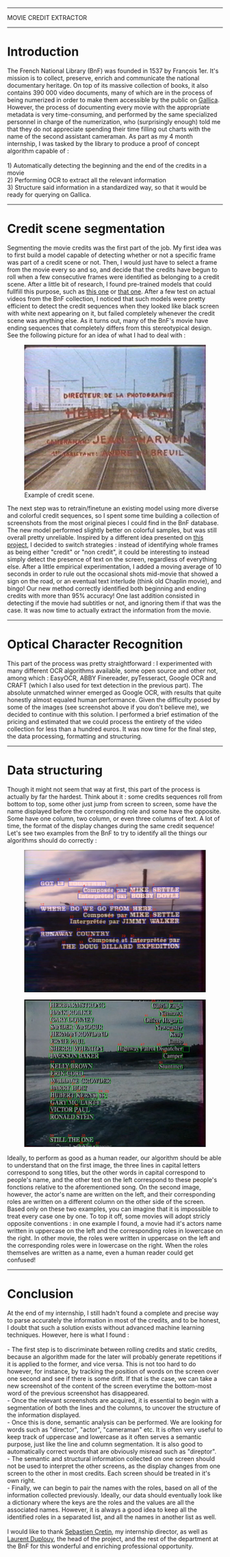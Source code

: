 
---

<p class="titletext">MOVIE CREDIT EXTRACTOR</p>

---

<h1 class="articletext">Introduction</h1>

<p class="articletext">The French National Library (BnF) was founded in 1537 by François 1er. It's mission is to collect, preserve, enrich and communicate the national documentary heritage. On top of its massive collection of books, it also contains 390 000 video documents, many of which are in the process of being numerized in order to make them accessible by the public on <a href="https://gallica.bnf.fr/accueil/fr/content/accueil-fr" class="linkedinlink">Gallica</a>. However, the process of documenting every movie with the appropriate metadata is very time-consuming, and performed by the same specialized personnel in charge of the numerization, who (surprisingly enough) told me that they do not appreciate spending their time filling out charts with the name of the second assistant cameraman. As part as my 4 month internship, I was tasked by the library to produce a proof of concept algorithm capable of :<br><br>
1) Automatically detecting the beginning and the end of the credits in a movie<br>
2) Performing OCR to extract all the relevant information<br>
3) Structure said information in a standardized way, so that it would be ready for querying on Gallica.</p> 

---

<h1 class="articletext">Credit scene segmentation</h1>

<p class="articletext">Segmenting the movie credits was the first part of the job. My first idea was to first build a model capable of detecting whether or not a specific frame was part of a credit scene or not. Then, I would just have to select a frame from the movie every so and so, and decide that the credits have begun to roll when a few consecutive frames were identified as belonging to a credit scene. After a little bit of research, I found pre-trained models that could fullfill this purpose, such as <a href="https://github.com/parallel-places/closing-credits-recognizer" class="linkedinlink">this one</a> or <a href="https://github.com/nielstenboom/recurring-content-detector" class="linkedinlink">that one</a>. After a few test on actual videos from the BnF collection, I noticed that such models were pretty efficient to detect the credit sequences when they looked like black screen with white next appearing on it, but failed completely whenever the credit scene was anything else. As it turns out, many of the BnF's movie have ending sequences that completely differs from this stereotypical design. See the following picture for an idea of what I had to deal with :</p>

<figure>
<img src="images/creditszazie.png?raw=true" alt="credits sample" class="imgarticle"/>
<figcaption>Example of credit scene.</figcaption>
</figure>

<p class="articletext">The next step was to retrain/finetune an existing model using more diverse and colorful credit sequences, so I spent some time building a collection of screenshots from the most original pieces I could find in the BnF database. The new model performed slightly better on colorful samples, but was still overall pretty unreliable. Inspired by a different idea presented on <a href="https://github.com/yanglinz/detect-show-episode-credits" class="linkedinlink">this project</a>, I decided to switch strategies : instead of identifying whole frames as being either "credit" or "non credit", it could be interesting to instead simply detect the presence of text on the screen, regardless of everything else. After a little empirical experimentation, I added a moving average of 10 seconds in order to rule out the occasional shots mid-movie that showed a sign on the road, or an eventual text interlude (think old Chaplin movie), and bingo! Our new method correctly identified both beginning and ending credits with more than 95% accuracy! One last addition consisted in detecting if the movie had subtitles or not, and ignoring them if that was the case. It was now time to actually extract the information from the movie.</p>

---

<h1 class="articletext">Optical Character Recognition</h1>

<p class="articletext">This part of the process was pretty straightforward : I experimented with many different OCR algorithms available, some open source and other not, among which : EasyOCR, ABBY Finereader, pyTesseract, Google OCR and CRAFT (which I also used for text detection in the previous part). The absolute unmatched winner emerged as Google OCR, with results that quite honestly almost equaled human performance. Given the difficulty posed by some of the images (see screenshot above if you don't believe me), we decided to continue with this solution. I performed a brief estimation of the pricing and estimated that we could process the entirety of the video collection for less than a hundred euros. It was now time for the final step, the data processing, formatting and structuring. </p>

---

<h1 class="articletext">Data structuring </h1>

<p class="articletext">Though it might not seem that way at first, this part of the process is actually by far the hardest. Think about it : some credits sequences roll from bottom to top, some other just jump from screen to screen, some have the name displayed before the corresponding role and some have the opposite. Some have one column, two column, or even three columns of text. A lot of time, the format of the display changes during the same credit sequence! Let's see two examples from the BnF to try to identify all the things our algorithms should do correctly :</p>

<figure>
<img src="images/credits1.png?raw=true" alt="first example" class="imgarticle"/>
<figcaption></figcaption>
</figure>

<figure>
<img src="images/credits2.png?raw=true" alt="second example" class="imgarticle"/>
<figcaption></figcaption>
</figure>

<p class="articletext">Ideally, to perform as good as a human reader, our algorithm should be able to understand that on the first image, the three lines in capital letters correspond to song titles, but the other words in capital correspond to people's name, and the other test on the left correspond to these people's fonctions relative to the aforementioned song. On the second image, however, the actor's name are written on the left, and their corresponding roles are written on a different column on the other side of the screen. Based only on these two examples, you can imagine that it is impossible to treat every case one by one. To top it off, some movies will adopt stricly opposite conventions : in one example I found, a movie had it's actors name written in uppercase on the left and the corresponding roles in lowercase on the right. In other movie, the roles were written in uppercase on the left and the corresponding roles were in lowercase on the right. When the roles themselves are written as a name, even a human reader could get confused!</p>
  
---

<h1 class="articletext">Conclusion</h1>

<p class="articletext">At the end of my internship, I still hadn't found a complete and precise way to parse accurately the information in most of the credits, and to be honest, I doubt that such a solution exists without advanced machine learning techniques. However, here is what I found :<br><br>
- The first step is to discriminate between rolling credits and static credits, because an algorithm made for the later will probably generate repetitions if it is applied to the former, and vice versa. This is not too hard to do however, for instance, by tracking the position of words on the screen over one second and see if there is some drift. If that is the case, we can take a new screenshot of the content of the screen everytime the bottom-most word of the previous screenshot has disappeared.<br>
- Once the relevant screenshots are acquired, it is essential to begin with a segmentation of both the lines and the columns, to uncover the structure of the
 information displayed.<br>
- Once this is done, semantic analysis can be performed. We are looking for words such as "director", "actor", "cameraman" etc. It is often very useful to keep track of uppercase and lowercase as it often serves a semantic purpose, just like the line and column segmentation. It is also good to automatically correct words that are obviously misread such as "direptor".<br>
- The semantic and structural information collected on one screen should not be used to interpret the other screens, as the display changes from one screen to the other in most credits. Each screen should be treated in it's own right.<br>
- Finally, we can begin to pair the names with the roles, based on all of the information collected previously. Ideally, our data should eventually look like a dictionary where the keys are the roles and the values are all the associated names. However, it is always a good idea to keep all the identified roles in a separated list, and all the names in another list as well.<br><br>
I would like to thank <a href="https://www.linkedin.com/in/s%C3%A9bastien-cretin-b40417128/" class="linkedinlink">Sebastien Cretin</a>, my internship director, as well as <a href="https://www.linkedin.com/in/laurentduplouy/" class="linkedinlink">Laurent Duplouy</a>, the head of the project, and the rest of the department at the BnF for this wonderful and enriching professional opportunity.</p>
